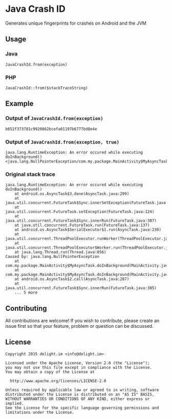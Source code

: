 # Java Crash ID

Generates unique fingerprints for crashes on Android and the JVM

## Usage

### Java

`JavaCrashId.from(exception)`

### PHP

`JavaCrashId::from($stackTraceString)`

## Example

### Output of `JavaCrashId.from(exception)`

```
b652f373781c9920862bcefa01197b6777bd8e4e
```

### Output of `JavaCrashId.from(exception, true)`

```
java.lang.RuntimeException: An error occured while executing doInBackground()<java.lang.NullPointerException/com.my.package.MainActivity$MyAsyncTask#doInBackground@254/com.my.package.MainActivity$MyAsyncTask#doInBackground@1
```

### Original stack trace

```
java.lang.RuntimeException: An error occured while executing doInBackground()
	at android.os.AsyncTask$3.done(AsyncTask.java:299)
	at java.util.concurrent.FutureTask$Sync.innerSetException(FutureTask.java:273)
	at java.util.concurrent.FutureTask.setException(FutureTask.java:124)
	at java.util.concurrent.FutureTask$Sync.innerRun(FutureTask.java:307)
	at java.util.concurrent.FutureTask.run(FutureTask.java:137)
	at android.os.AsyncTask$SerialExecutor$1.run(AsyncTask.java:230)
	at java.util.concurrent.ThreadPoolExecutor.runWorker(ThreadPoolExecutor.java:1076)
	at java.util.concurrent.ThreadPoolExecutor$Worker.run(ThreadPoolExecutor.java:569)
	at java.lang.Thread.run(Thread.java:856)
Caused by: java.lang.NullPointerException
	at com.my.package.MainActivity$MyAsyncTask.doInBackground(MainActivity.java:254)
	at com.my.package.MainActivity$MyAsyncTask.doInBackground(MainActivity.java:1)
	at android.os.AsyncTask$2.call(AsyncTask.java:287)
	at java.util.concurrent.FutureTask$Sync.innerRun(FutureTask.java:305)
	... 5 more
```

## Contributing

All contributions are welcome! If you wish to contribute, please create an issue first so that your feature, problem or question can be discussed.

## License

```
Copyright 2015 delight.im <info@delight.im>

Licensed under the Apache License, Version 2.0 (the "License");
you may not use this file except in compliance with the License.
You may obtain a copy of the License at

  http://www.apache.org/licenses/LICENSE-2.0

Unless required by applicable law or agreed to in writing, software
distributed under the License is distributed on an "AS IS" BASIS,
WITHOUT WARRANTIES OR CONDITIONS OF ANY KIND, either express or implied.
See the License for the specific language governing permissions and
limitations under the License.
```
